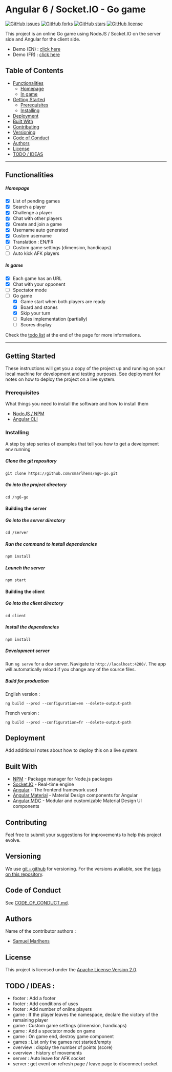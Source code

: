 # Angular 6 / Socket.IO - Go game

[![GitHub issues](https://img.shields.io/github/issues/smarlhens/ng6-go.svg)](https://github.com/smarlhens/ng6-go/issues)
[![GitHub forks](https://img.shields.io/github/forks/smarlhens/ng6-go.svg)](https://github.com/smarlhens/ng6-go/network)
[![GitHub stars](https://img.shields.io/github/stars/smarlhens/ng6-go.svg)](https://github.com/smarlhens/ng6-go/stargazers)
[![GitHub license](https://img.shields.io/github/license/smarlhens/ng6-go.svg)](https://github.com/smarlhens/ng6-go/blob/master/LICENSE)

This project is an online Go game using NodeJS / Socket.IO on the server side and Angular for the client side.

* Demo (EN) : [click here](https://ng6-go.marlhens.com)
* Demo (FR) : [click here](https://ng6-go.marlhens.fr)

## Table of Contents 

- [Functionalities](#functionalities)
  - [Homepage](#homepage)
  - [In game](#in-game)
- [Getting Started](#getting-started)
  - [Prerequisites](#prerequisites)
  - [Installing](#installing)
- [Deployment](#deployment)
- [Built With](#built-with)
- [Contributing](#contributing)
- [Versioning](#versioning)
- [Code of Conduct](#code-of-conduct)
- [Authors](#authors)
- [License](#license)
- [TODO / IDEAS](#todo--ideas-)

---

## Functionalities

##### Homepage
- [x] List of pending games
- [x] Search a player
- [x] Challenge a player
- [x] Chat with other players
- [x] Create and join a game
- [x] Username auto generated
- [x] Custom username
- [x] Translation : EN/FR
- [ ] Custom game settings (dimension, handicaps)
- [ ] Auto kick AFK players

##### In game
- [x] Each game has an URL
- [x] Chat with your opponent
- [ ] Spectator mode
- [ ] Go game
  - [x] Game start when both players are ready
  - [x] Board and stones
  - [x] Skip your turn
  - [ ] Rules implementation (partially)
  - [ ] Scores display

Check the [todo list](#todo--ideas-) at the end of the page for more informations.

---

## Getting Started

These instructions will get you a copy of the project up and running on your local machine for development and testing purposes. See deployment for notes on how to deploy the project on a live system.

### Prerequisites

What things you need to install the software and how to install them

* [NodeJS / NPM](https://nodejs.org)
* [Angular CLI](https://cli.angular.io/)

### Installing

A step by step series of examples that tell you how to get a development env running

##### Clone the git repository
```
git clone https://github.com/smarlhens/ng6-go.git
```

##### Go into the project directory
```
cd /ng6-go
```
#### Building the server
##### Go into the server directory
```
cd /server
```
##### Run the command to install dependencies
```
npm install
```
##### Launch the server
```
npm start
```
#### Building the client
##### Go into the client directory
```
cd client
```
##### Install the dependencies
```
npm install
```
##### Development server

Run `ng serve` for a dev server. Navigate to `http://localhost:4200/`. The app will automatically reload if you change any of the source files.

##### Build for production

English version :
```
ng build --prod --configuration=en --delete-output-path
```

French version :
```
ng build --prod --configuration=fr --delete-output-path
```

## Deployment

Add additional notes about how to deploy this on a live system.

## Built With

* [NPM](https://www.npmjs.com/) - Package manager for Node.js packages
* [Socket.IO](https://socket.io/) - Real-time engine
* [Angular](https://angular.io/) - The frontend framework used
* [Angular Material](https://v6.material.angular.io/) - Material Design components for Angular
* [Angular MDC](https://github.com/material-components/material-components-web) - Modular and customizable Material Design UI components

## Contributing

Feel free to submit your suggestions for improvements to help this project evolve.

## Versioning

We use [git - github](https://github.com/) for versioning. For the versions available, see the [tags on this repository](https://github.com/smarlhens/ng6-go/tags). 

## Code of Conduct

See [CODE_OF_CONDUCT.md](https://github.com/smarlhens/ng6-go/blob/master/CODE_OF_CONDUCT.md).

## Authors
Name of the contributor authors :
* [Samuel Marlhens](https://samuel.marlhens.fr)

## License
 
This project is licensed under the [Apache License Version 2.0](https://github.com/smarlhens/ng6-go/blob/master/LICENSE).

## TODO / IDEAS :
* footer : Add a footer
* footer : Add conditions of uses
* footer : Add number of online players
* game : If the player leaves the namespace, declare the victory of the remaining player
* game : Custom game settings (dimension, handicaps)
* game : Add a spectator mode on game
* game : On game end, destroy game component
* games : List only the games not started/empty
* overview : display the number of points (score)
* overview : history of movements
* server : Auto leave for AFK socket
* server : get event on refresh page / leave page to disconnect socket